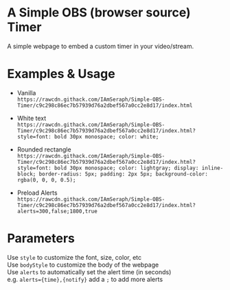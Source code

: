 # A Simple OBS (browser source) Timer

A simple webpage to embed a custom timer in your video/stream.  


# Examples & Usage

  * Vanilla  
    `https://rawcdn.githack.com/IAmSeraph/Simple-OBS-Timer/c9c298c86ec7b57939d76a2dbef567a0cc2e8d17/index.html`

  * White text  
    `https://rawcdn.githack.com/IAmSeraph/Simple-OBS-Timer/c9c298c86ec7b57939d76a2dbef567a0cc2e8d17/index.html?style=font: bold 30px monospace; color: white;`

  * Rounded rectangle  
    `https://rawcdn.githack.com/IAmSeraph/Simple-OBS-Timer/c9c298c86ec7b57939d76a2dbef567a0cc2e8d17/index.html?style=font: bold 30px monospace; color: lightgray; display: inline-block; border-radius: 5px; padding: 2px 5px; background-color: rgba(0, 0, 0, 0.5);`

  * Preload Alerts  
    `https://rawcdn.githack.com/IAmSeraph/Simple-OBS-Timer/c9c298c86ec7b57939d76a2dbef567a0cc2e8d17/index.html?alerts=300,false;1800,true`


# Parameters

Use `style` to customize the font, size, color, etc  
Use `bodyStyle` to customize the body of the webpage  
Use `alerts` to automatically set the alert time (in seconds)  
    e.g. `alerts={time},{notify}` add a `;` to add more alerts
